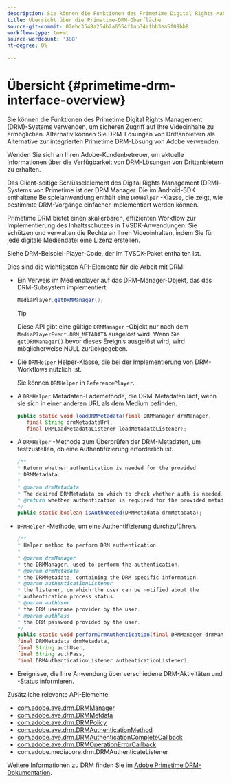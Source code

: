 ```yaml
---
description: Sie können die Funktionen des Primetime Digital Rights Management (DRM)-Systems verwenden, um sicheren Zugriff auf Ihre Videoinhalte zu ermöglichen. Alternativ können Sie DRM-Lösungen von Drittanbietern als Alternative zur integrierten Primetime DRM-Lösung von Adobe verwenden.
title: Übersicht über die Primetime-DRM-Oberfläche
source-git-commit: 02ebc3548a254b2a6554f1ab34afbb3ea5f09bb8
workflow-type: tm+mt
source-wordcount: '388'
ht-degree: 0%

---
```


# Übersicht {#primetime-drm-interface-overview}

Sie können die Funktionen des Primetime Digital Rights Management (DRM)-Systems verwenden, um sicheren Zugriff auf Ihre Videoinhalte zu ermöglichen. Alternativ können Sie DRM-Lösungen von Drittanbietern als Alternative zur integrierten Primetime DRM-Lösung von Adobe verwenden.

<!--<a id="section_4DD54E085AB345FE9BE00865E56B28DB"></a>-->

Wenden Sie sich an Ihren Adobe-Kundenbetreuer, um aktuelle Informationen über die Verfügbarkeit von DRM-Lösungen von Drittanbietern zu erhalten.

Das Client-seitige Schlüsselelement des Digital Rights Management (DRM)-Systems von Primetime ist der DRM Manager. Die im Android-SDK enthaltene Beispielanwendung enthält eine `DRMHelper` -Klasse, die zeigt, wie bestimmte DRM-Vorgänge einfacher implementiert werden können.

Primetime DRM bietet einen skalierbaren, effizienten Workflow zur Implementierung des Inhaltsschutzes in TVSDK-Anwendungen. Sie schützen und verwalten die Rechte an Ihren Videoinhalten, indem Sie für jede digitale Mediendatei eine Lizenz erstellen.

Siehe DRM-Beispiel-Player-Code, der im TVSDK-Paket enthalten ist.

Dies sind die wichtigsten API-Elemente für die Arbeit mit DRM:

* Ein Verweis im Medienplayer auf das DRM-Manager-Objekt, das das DRM-Subsystem implementiert:

  ```java
  MediaPlayer.getDRMManager();
  ```

  >[!TIP]
  >
  >Diese API gibt eine gültige `DRMManager` -Objekt nur nach dem `MediaPlayerEvent.DRM_METADATA` ausgelöst wird. Wenn Sie `getDRMManager()` bevor dieses Ereignis ausgelöst wird, wird möglicherweise NULL zurückgegeben.

* Die `DRMHelper` Helper-Klasse, die bei der Implementierung von DRM-Workflows nützlich ist.

  Sie können `DRMHelper` in `ReferencePlayer`.

* A `DRMHelper` Metadaten-Lademethode, die DRM-Metadaten lädt, wenn sie sich in einer anderen URL als dem Medium befinden.

  ```java
  public static void loadDRMMetadata(final DRMManager drmManager,  
     final String drmMetadataUrl,  
     final DRMLoadMetadataListener loadMetadataListener);
  ```

* A `DRMHelper` -Methode zum Überprüfen der DRM-Metadaten, um festzustellen, ob eine Authentifizierung erforderlich ist.

  ```java
  /** 
  * Return whether authentication is needed for the provided 
  * DRMMetadata. 
  * 
  * @param drmMetadata 
  * The desired DRMMetadata on which to check whether auth is needed. 
  * @return whether authentication is required for the provided metadata 
  */ 
  public static boolean isAuthNeeded(DRMMetadata drmMetadata);
  ```

* `DRMHelper` -Methode, um eine Authentifizierung durchzuführen.

  ```java
  /** 
  * Helper method to perform DRM authentication. 
  * 
  * @param drmManager 
  * the DRMManager, used to perform the authentication. 
  * @param drmMetadata 
  * the DRMMetadata, containing the DRM specific information. 
  * @param authenticationListener 
  * the listener, on which the user can be notified about the 
  * authentication process status. 
  * @param authUser 
  * the DRM username provider by the user. 
  * @param authPass 
  * the DRM password provided by the user. 
  */ 
  public static void performDrmAuthentication(final DRMManager drmManager,  
  final DRMMetadata drmMetadata,  
  final String authUser,  
  final String authPass,  
  final DRMAuthenticationListener authenticationListener);
  ```

* Ereignisse, die Ihre Anwendung über verschiedene DRM-Aktivitäten und -Status informieren.

<!--<a id="section_899BD9061D484E1BBA46E84617C36867"></a>-->

Zusätzliche relevante API-Elemente:

* [com.adobe.ave.drm.DRMManager](https://help.adobe.com/en_US/primetime/api/drm/com/adobe/ave/drm/DRMManager.html)
* [com.adobe.ave.drm.DRMMetdata](https://help.adobe.com/en_US/primetime/api/drm/com/adobe/ave/drm/DRMMetadata.html)
* [com.adobe.ave.drm.DRMPolicy](https://help.adobe.com/en_US/primetime/api/drm/com/adobe/ave/drm/DRMPolicy.html)
* [com.adobe.ave.drm.DRMAuthenticationMethod](https://help.adobe.com/en_US/primetime/api/drm/com/adobe/ave/drm/DRMAuthenticationMethod.html)
* [com.adobe.ave.drm.DRMAuthenticationCompleteCallback](https://help.adobe.com/en_US/primetime/api/drm/com/adobe/ave/drm/DRMAuthenticationCompleteCallback.html)
* [com.adobe.ave.drm.DRMOperationErrorCallback](https://help.adobe.com/en_US/primetime/api/drm/com/adobe/ave/drm/DRMOperationErrorCallback.html)
* com.adobe.mediacore.drm.DRMAuthenticateListener

<!-- 
Comment Type: draft
(https://help.adobe.com/en_US/primetime/api/psdk/javadoc_2.4/com/adobe/mediacore/drm/DRMAuthenticateListener.html)

-->
<!--<a id="section_F58941D68EB94A5EBD1C7454D2A1B17A"></a>-->

Weitere Informationen zu DRM finden Sie im [Adobe Primetime DRM-Dokumentation](https://helpx.adobe.com/primetime/user-guide.html).
